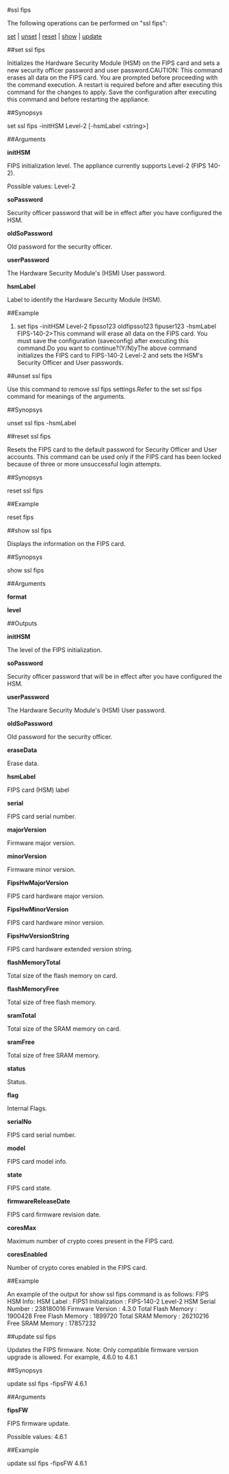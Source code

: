 #ssl fips

The following operations can be performed on "ssl fips":


[set](#set-ssl-fips) | [unset](#unset-ssl-fips) | [reset](#reset-ssl-fips) | [show](#show-ssl-fips) | [update](#update-ssl-fips)

##set ssl fips

Initializes the Hardware Security Module (HSM) on the FIPS card and sets a new security officer password and user password.CAUTION: This command erases all data on the FIPS card. You are prompted before proceeding with the command execution. A restart is required before and after executing this command for the changes to apply. Save the configuration after executing this command and before restarting the appliance.


##Synopsys

set ssl fips -initHSM Level-2 [-hsmLabel &lt;string>]


##Arguments

<b>initHSM</b>
FIPS initialization level. The appliance currently supports Level-2 (FIPS 140-2).
Possible values: Level-2

<b>soPassword</b>
Security officer password that will be in effect after you have configured the HSM.

<b>oldSoPassword</b>
Old password for the security officer.

<b>userPassword</b>
The Hardware Security Module's (HSM) User password.

<b>hsmLabel</b>
Label to identify the Hardware Security Module (HSM).



##Example

1) set fips -initHSM Level-2 fipsso123 oldfipsso123 fipuser123 -hsmLabel FIPS-140-2&gt;This command will erase all data on the FIPS card. You must save the configuration (saveconfig) after executing this command.Do you want to continue?(Y/N)yThe above command initializes the FIPS card to FIPS-140-2 Level-2 and sets the HSM's Security Officer and User passwords.

##unset ssl fips

Use this command to remove ssl fips settings.Refer to the set ssl fips command for meanings of the arguments.


##Synopsys

unset ssl fips -hsmLabel


##reset ssl fips

Resets the FIPS card to the default password for Security Officer and User accounts. This command can be used only if the FIPS card has been locked because of three or more unsuccessful login attempts.


##Synopsys

reset ssl fips


##Example

reset fips

##show ssl fips

Displays the information on the FIPS card.


##Synopsys

show ssl fips


##Arguments

<b>format</b>

<b>level</b>



##Outputs

<b>initHSM</b>
The level of the FIPS initialization.

<b>soPassword</b>
Security officer password that will be in effect after you have configured the HSM.

<b>userPassword</b>
The Hardware Security Module's (HSM) User password.

<b>oldSoPassword</b>
Old password for the security officer.

<b>eraseData</b>
Erase data.

<b>hsmLabel</b>
FIPS card (HSM) label

<b>serial</b>
FIPS card serial number.

<b>majorVersion</b>
Firmware major version.

<b>minorVersion</b>
Firmware minor version.

<b>FipsHwMajorVersion</b>
FIPS card hardware major version.

<b>FipsHwMinorVersion</b>
FIPS card hardware minor version.

<b>FipsHwVersionString</b>
FIPS card hardware extended version string.

<b>flashMemoryTotal</b>
Total size of the flash memory on card.

<b>flashMemoryFree</b>
Total size of free flash memory.

<b>sramTotal</b>
Total size of the SRAM memory on card.

<b>sramFree</b>
Total size of free SRAM memory.

<b>status</b>
Status.

<b>flag</b>
Internal Flags.

<b>serialNo</b>
FIPS card serial number.

<b>model</b>
FIPS card model info.

<b>state</b>
FIPS card state.

<b>firmwareReleaseDate</b>
FIPS card firmware revision date.

<b>coresMax</b>
Maximum number of crypto cores present in the FIPS card.

<b>coresEnabled</b>
Number of crypto cores enabled in the FIPS card.



##Example

An example of the output for show ssl fips command is as follows:	FIPS HSM Info:		HSM Label              : FIPS1		Initialization         : FIPS-140-2 Level-2		HSM Serial Number      : 238180016		Firmware Version       : 4.3.0		Total Flash Memory     : 1900428		Free Flash Memory      : 1899720		Total SRAM Memory      : 26210216		Free SRAM Memory       : 17857232 

##update ssl fips

Updates the FIPS firmware. Note: Only compatible firmware version upgrade is allowed. For example, 4.6.0 to 4.6.1


##Synopsys

update ssl fips -fipsFW 4.6.1


##Arguments

<b>fipsFW</b>
FIPS firmware update.
Possible values: 4.6.1



##Example

update ssl fips -fipsFW 4.6.1

